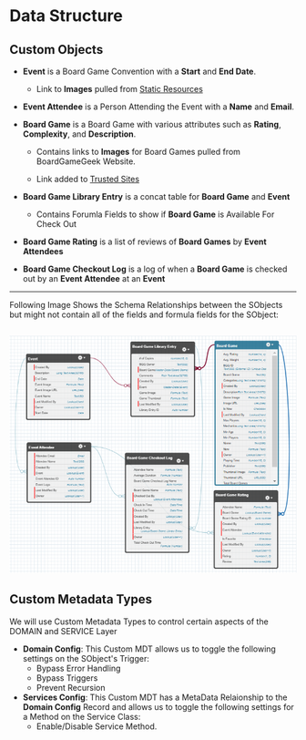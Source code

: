 # Data Structure

## Custom Objects

- **Event** is a Board Game Convention with a __Start__ and __End Date__.
     - Link to __Images__ pulled from [Static Resources](/force-app/main/default/staticresources)
- **Event Attendee** is a Person Attending the Event with a __Name__ and __Email__.
- **Board Game** is a Board Game with various attributes such as __Rating__, __Complexity__, and __Description__.
     - Contains links to __Images__ for Board Games pulled from BoardGameGeek Website.

     - Link added to [Trusted Sites](/force-app/main/default/cspTrustedSites/BGG_Images.cspTrustedSite-meta.xml)

- **Board Game Library Entry** is a concat table for **Board Game** and **Event**
     - Contains Forumla Fields to show if __Board Game__ is Available For Check Out
- **Board Game Rating** is a list of reviews of **Board Games** by **Event Attendees**
- **Board Game Checkout Log** is a log of when a **Board Game** is checked out by an **Event Attendee** at an **Event**
---
Following Image Shows the Schema Relationships between the SObjects but might not contain all of the fields and formula fields for the SObject:

![Data Schema](/images/Schema.png)
---
## Custom Metadata Types

We will use Custom Metadata Types to control certain aspects of the DOMAIN and SERVICE Layer

- **Domain Config**: This Custom MDT allows us to toggle the following settings on the SObject's Trigger:
     - Bypass Error Handling
     - Bypass Triggers 
     - Prevent Recursion
- **Services Config**: This Custom MDT has a MetaData Relaionship to the **Domain Config** Record and allows us to toggle the following settings for a Method on the Service Class:
     - Enable/Disable Service Method.


